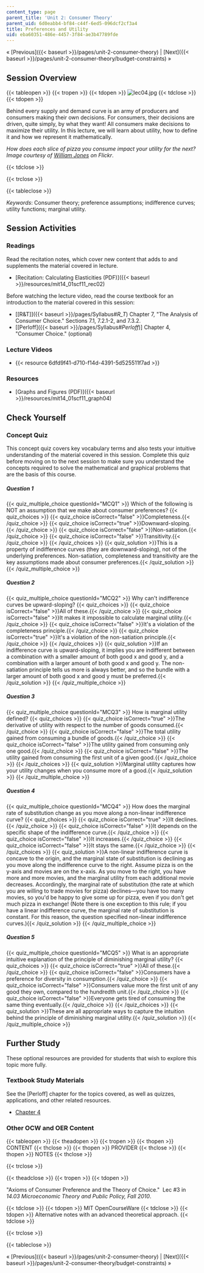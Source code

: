 ```yaml
---
content_type: page
parent_title: 'Unit 2: Consumer Theory'
parent_uid: 6d0eabb4-bf84-c44f-6ed5-096dcf2cf3a4
title: Preferences and Utility
uid: eba60351-486e-4457-3f84-ae3b47789fde
---
```


« [Previous]({{< baseurl >}}/pages/unit-2-consumer-theory) | [Next]({{< baseurl >}}/pages/unit-2-consumer-theory/budget-constraints) »

Session Overview
----------------

{{< tableopen >}}
{{< tropen >}}
{{< tdopen >}}
![lec04.jpg](/courses/economics/14-01sc-principles-of-microeconomics-fall-2011/unit-2-consumer-theory/preferences-and-utility/lec04.jpg)
{{< tdclose >}}
{{< tdopen >}}


Behind every supply and demand curve is an army of producers and consumers making their own decisions. For consumers, their decisions are driven, quite simply, by what they want! All consumers make decisions to maximize their utility. In this lecture, we will learn about utility, how to define it and how we represent it mathematically.

_How does each slice of pizza you consume impact your utility for the next? Image courtesy of [William Jones](http://www.flickr.com/photos/fritish/3357925979/) on Flickr_.


{{< tdclose >}}

{{< trclose >}}

{{< tableclose >}}

_Keywords_: Consumer theory; preference assumptions; indifference curves; utility functions; marginal utility.

Session Activities
------------------

### Readings

Read the recitation notes, which cover new content that adds to and supplements the material covered in lecture.

*   [Recitation: Calculating Elasticities (PDF)]({{< baseurl >}}/resources/mit14_01scf11_rec02)

Before watching the lecture video, read the course textbook for an introduction to the material covered in this session:

*   [\[R&T\]]({{< baseurl >}}/pages/Syllabus#_R_T_) Chapter 7, "The Analysis of Consumer Choice." Sections 7.1, 7.2.1-2, and 7.3.2.
*   \[[Perloff]({{< baseurl >}}/pages/Syllabus#_Perloff_)\] Chapter 4, "Consumer Choice." (optional)

### Lecture Videos

*   {{< resource 6dfd9f41-d710-f14d-4391-5d525511f7ad >}}

### Resources

*   [Graphs and Figures (PDF)]({{< baseurl >}}/resources/mit14_01scf11_graph04)

Check Yourself
--------------

### Concept Quiz

This concept quiz covers key vocabulary terms and also tests your intuitive understanding of the material covered in this session. Complete this quiz before moving on to the next session to make sure you understand the concepts required to solve the mathematical and graphical problems that are the basis of this course.

##### Question 1
 {{< quiz_multiple_choice questionId="MCQ1" >}} Which of the following is NOT an assumption that we make about consumer preferences? {{< quiz_choices >}} {{< quiz_choice isCorrect="false" >}}Completeness.{{< /quiz_choice >}} {{< quiz_choice isCorrect="true" >}}Downward-sloping.{{< /quiz_choice >}} {{< quiz_choice isCorrect="false" >}}Non-satiation.{{< /quiz_choice >}} {{< quiz_choice isCorrect="false" >}}Transitivity.{{< /quiz_choice >}} {{< /quiz_choices >}} {{< quiz_solution >}}This is a property of indifference curves (they are downward-sloping), not of the underlying preferences. Non-satiation, completeness and transitivity are the key assumptions made about consumer preferences.{{< /quiz_solution >}} {{< /quiz_multiple_choice >}}
##### Question 2
 {{< quiz_multiple_choice questionId="MCQ2" >}} Why can't indifference curves be upward-sloping? {{< quiz_choices >}} {{< quiz_choice isCorrect="false" >}}All of these.{{< /quiz_choice >}} {{< quiz_choice isCorrect="false" >}}It makes it impossible to calculate marginal utility.{{< /quiz_choice >}} {{< quiz_choice isCorrect="false" >}}It's a violation of the completeness principle.{{< /quiz_choice >}} {{< quiz_choice isCorrect="true" >}}It's a violation of the non-satiation principle.{{< /quiz_choice >}} {{< /quiz_choices >}} {{< quiz_solution >}}If an indifference curve is upward-sloping, it implies you are indifferent between a combination with a smaller amount of both good x and good y, and a combination with a larger amount of both good x and good y. The non-satiation principle tells us more is always better, and so the bundle with a larger amount of both good x and good y must be preferred.{{< /quiz_solution >}} {{< /quiz_multiple_choice >}}
##### Question 3
 {{< quiz_multiple_choice questionId="MCQ3" >}} How is marginal utility defined? {{< quiz_choices >}} {{< quiz_choice isCorrect="true" >}}The derivative of utility with respect to the number of goods consumed.{{< /quiz_choice >}} {{< quiz_choice isCorrect="false" >}}The total utility gained from consuming a bundle of goods.{{< /quiz_choice >}} {{< quiz_choice isCorrect="false" >}}The utility gained from consuming only one good.{{< /quiz_choice >}} {{< quiz_choice isCorrect="false" >}}The utility gained from consuming the first unit of a given good.{{< /quiz_choice >}} {{< /quiz_choices >}} {{< quiz_solution >}}Marginal utility captures how your utility changes when you consume more of a good.{{< /quiz_solution >}} {{< /quiz_multiple_choice >}}
##### Question 4
 {{< quiz_multiple_choice questionId="MCQ4" >}} How does the marginal rate of substitution change as you move along a non-linear indifference curve? {{< quiz_choices >}} {{< quiz_choice isCorrect="true" >}}It declines.{{< /quiz_choice >}} {{< quiz_choice isCorrect="false" >}}It depends on the specific shape of the indifference curve.{{< /quiz_choice >}} {{< quiz_choice isCorrect="false" >}}It increases.{{< /quiz_choice >}} {{< quiz_choice isCorrect="false" >}}It stays the same.{{< /quiz_choice >}} {{< /quiz_choices >}} {{< quiz_solution >}}A non-linear indifference curve is concave to the origin, and the marginal state of substitution is declining as you move along the indifference curve to the right. Assume pizza is on the y-axis and movies are on the x-axis. As you move to the right, you have more and more movies, and the marginal utility from each additional movie decreases. Accordingly, the marginal rate of substitution (the rate at which you are willing to trade movies for pizza) declines&mdash;you have too many movies, so you'd be happy to give some up for pizza, even if you don't get much pizza in exchange! (Note there is one exception to this rule; if you have a linear indifference curve, the marginal rate of substitution is constant. For this reason, the question specified non-linear indifference curves.){{< /quiz_solution >}} {{< /quiz_multiple_choice >}}
##### Question 5
 {{< quiz_multiple_choice questionId="MCQ5" >}} What is an appropriate intuitive explanation of the principle of diminishing marginal utility? {{< quiz_choices >}} {{< quiz_choice isCorrect="true" >}}All of these.{{< /quiz_choice >}} {{< quiz_choice isCorrect="false" >}}Consumers have a preference for diversity in consumption.{{< /quiz_choice >}} {{< quiz_choice isCorrect="false" >}}Consumers value more the first unit of any good they own, compared to the hundredth unit.{{< /quiz_choice >}} {{< quiz_choice isCorrect="false" >}}Everyone gets tired of consuming the same thing eventually.{{< /quiz_choice >}} {{< /quiz_choices >}} {{< quiz_solution >}}These are all appropriate ways to capture the intuition behind the principle of diminishing marginal utility.{{< /quiz_solution >}} {{< /quiz_multiple_choice >}}

Further Study
-------------

These optional resources are provided for students that wish to explore this topic more fully.

### Textbook Study Materials

See the \[Perloff\] chapter for the topics covered, as well as quizzes, applications, and other related resources.

*   [Chapter 4](http://faculty.bcitbusiness.ca/KevinW/6500/Perloff/04M_Perloff_8008884_02_Micro_C04.pdf)

### Other OCW and OER Content

{{< tableopen >}}
{{< theadopen >}}
{{< tropen >}}
{{< thopen >}}
CONTENT
{{< thclose >}}
{{< thopen >}}
PROVIDER
{{< thclose >}}
{{< thopen >}}
NOTES
{{< thclose >}}

{{< trclose >}}

{{< theadclose >}}
{{< tropen >}}
{{< tdopen >}}


"Axioms of Consumer Preference and the Theory of Choice."  Lec #3 in _14.03 Microeconomic Theory and Public Policy, Fall 2010_.


{{< tdclose >}}
{{< tdopen >}}
MIT OpenCourseWare
{{< tdclose >}}
{{< tdopen >}}
Alternative notes with an advanced theoretical approach.
{{< tdclose >}}

{{< trclose >}}

{{< tableclose >}}

« [Previous]({{< baseurl >}}/pages/unit-2-consumer-theory) | [Next]({{< baseurl >}}/pages/unit-2-consumer-theory/budget-constraints) »